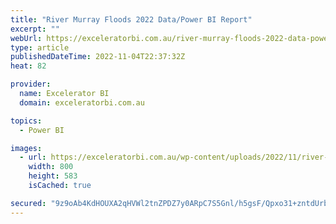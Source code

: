 ```yaml
---
title: "River Murray Floods 2022 Data/Power BI Report"
excerpt: ""
webUrl: https://exceleratorbi.com.au/river-murray-floods-2022-data-power-bi-report/
type: article
publishedDateTime: 2022-11-04T22:37:32Z
heat: 82

provider:
  name: Excelerator BI
  domain: exceleratorbi.com.au

topics:
  - Power BI

images:
  - url: https://exceleratorbi.com.au/wp-content/uploads/2022/11/river-murray-floods-2022.png
    width: 800
    height: 583
    isCached: true

secured: "9z9oAb4KdHOUXA2qHVWl2tnZPDZ7y0ARpC7S5Gnl/h5gsF/Qpxo31+zntdUrbJIWPtZndqnyUuHYp2vGwV9I57shGfeOhxxdnaORPq3PbD4/CCLl0a3XTLthofO0gJ+ilFXGMMtaXmFxUKUv1hC8Lqqsny+bo9JLNSnWdZJ2OACseam4m9xMwMKDQI/kTe0Ha95+v/gP2S1N5F59lgzzpVIdMBjlKUGfGEBEDBzJey6Cd0pO+G3D1uh4mcjC3PeJhlGSvMcH/mfbEdmas7gP01Cx+EWwXcSuIpAyTBX0OF+6Y3i0LAMKAA4ktXXtYflTHZ/9Whw30f2iry0iF23sXZmcb5VXxC9g7FONnurVSkE=;eXauY0eDF3GPCnZsoG/Ymw=="
---
```


